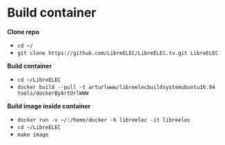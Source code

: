 # Build container

**Clone repo**

* `cd ~/`
* `git clone https://github.com/LibreELEC/LibreELEC.tv.git LibreELEC`

**Build container**

* `cd ~/LibreELEC`
* `docker build --pull -t arturlwww/libreelecbuildsystemubuntu16.04 tools/dockerByArtUrlWWW`

**Build image inside container**

* `docker run -v ~/:/home/docker -h libreelec -it libreelec`
* `cd ~/LibreELEC`
* `make image`
